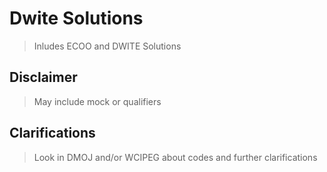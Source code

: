 # Dwite Solutions
> Inludes ECOO and DWITE Solutions

## Disclaimer
> May include mock or qualifiers

## Clarifications
> Look in DMOJ and/or WCIPEG about codes and further clarifications

